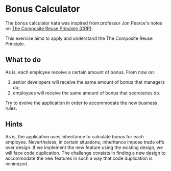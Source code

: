 # Bonus Calculator

The bonus calculator kata was inspired from professor Jon Pearce's notes on [The Composite Reuse Principle (CRP)](http://www.cs.sjsu.edu/~pearce/cs251b/principles/crp.htm).

This exercise aims to apply and understand the The Composite Reuse Principle.

## What to do

As is, each employee receive a certain amount of bonus. From now on:

1. senior developers will receive the same amount of bonus that managers do;
2. employees will receive the same amount of bonus that secretaries do.

Try to evolve the application in order to accommodate the new business rules.

## Hints

As is, the application uses inheritance to calculate bonus for each employee. Nevertheless, in certain situations, inheritance impose trade offs over design. If we implement the new feature using the existing design, we will face code duplication. The challenge consists in finding a new design to accommodate the new features in such a way that code duplication is minimized.